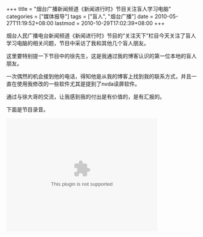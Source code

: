 +++
title = "烟台广播新闻频道《新闻进行时》节目关注盲人学习电脑"
categories = ["媒体报导"]
tags = ["盲人", "烟台广播"]
date = 2010-05-27T11:19:52+08:00
lastmod = 2010-10-29T17:02:39+08:00
+++



烟台人民广播电台新闻频道《新闻进行时》节目的“关注天下”栏目今天关注了盲人学习电脑的相关问题，节目中采访了我和其他几个盲人朋友。

这里要特别提一下节目中的徐先生，这是我通过我的博客认识的第一位本地的盲人朋友。

一次偶然的机会接到他的电话，得知他是从我的博客上找到我的联系方式，并且一直在使用我修改的一些软件尤其是提到了nvda读屏软件。

通过与徐大哥的交流，让我感到我的付出是有价值的，是有汇报的。

下面是节目录音。



<object classid="clsid:6bf52a52-394a-11d3-b153-00c04f79faa6" width="400" height="300" codebase="http://activex.microsoft.com/activex/controls/mplayer/en/nsmp2inf.cab#Version=5,1,52,701"><param name="url" value="http://dl.mangren.org/qt/ytgbxwjxs_gztx20100527.mp3" /><embed type="application/x-mplayer2" width="400" height="300" src="http://dl.mangren.org/qt/ytgbxwjxs_gztx20100527.mp3"></embed></object>